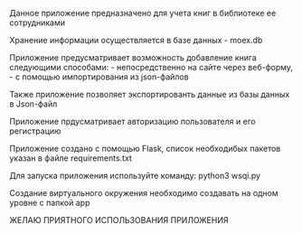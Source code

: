 Данное приложение предназначено для учета книг в библиотеке ее сотрудниками

Хранение информации осуществляется в базе данных - moex.db

Приложение предусматривает возможность добавление книга следующими способами:
    - непосредственно на сайте через веб-форму,
    - с помощью импортирования из json-файлов

Также приложение позволяет экспортированть данные из базы данных в Json-файл

Приложение прдусматривает авторизацию пользователя и его регистрацию

Приложение создано с помощью Flask, список необходибых пакетов указан в файле requirements.txt

Для запуска приложения используйте команду: python3 wsqi.py

Создание виртуального окружения необходимо создавать на одном уровне с папкой app

ЖЕЛАЮ ПРИЯТНОГО ИСПОЛЬЗОВАНИЯ ПРИЛОЖЕНИЯ